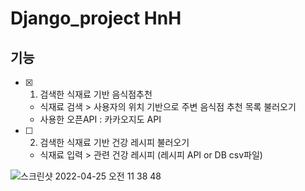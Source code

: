 # Django_project HnH 

## 기능
- [x] 1. 검색한 식재료 기반 음식점추천
  - 식재료 검색 > 사용자의 위치 기반으로 주변 음식점 추천 목록 불러오기
  - 사용한 오픈API : 카카오지도 API

- [ ] 2. 검색한 식재료 기반 건강 레시피 불러오기
  - 식재료 입력 > 관련 건강 레시피 (레시피 API or DB csv파일)

![스크린샷 2022-04-25 오전 11 38 48](https://user-images.githubusercontent.com/76195470/165011662-6781b3c8-42db-40f5-b24c-4503a41fc32a.png)
